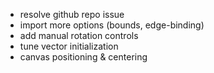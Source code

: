 - resolve github repo issue
- import more options (bounds, edge-binding)
- add manual rotation controls
- tune vector initialization
- canvas positioning & centering
